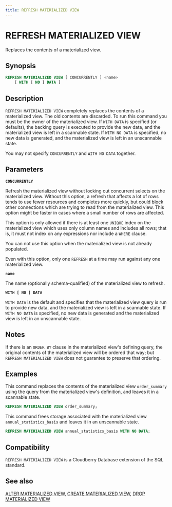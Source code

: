 ```yaml
---
title: REFRESH MATERIALIZED VIEW
---
```


# REFRESH MATERIALIZED VIEW

Replaces the contents of a materialized view.

## Synopsis

```sql
REFRESH MATERIALIZED VIEW [ CONCURRENTLY ] <name>
    [ WITH [ NO ] DATA ]
```

## Description

`REFRESH MATERIALIZED VIEW` completely replaces the contents of a materialized view. The old contents are discarded. To run this command you must be the owner of the materialized view. If `WITH DATA` is specified (or defaults), the backing query is executed to provide the new data, and the materialized view is left in a scannable state. If `WITH NO DATA` is specified, no new data is generated, and the materialized view is left in an unscannable state.

You may not specify `CONCURRENTLY` and `WITH NO DATA` together.

## Parameters

**`CONCURRENTLY`**

Refresh the materialized view without locking out concurrent selects on the materialized view. Without this option, a refresh that affects a lot of rows tends to use fewer resources and completes more quickly, but could block other connections which are trying to read from the materialized view. This option might be faster in cases where a small number of rows are affected.

This option is only allowed if there is at least one `UNIQUE` index on the materialized view which uses only column names and includes all rows; that is, it must not index on any expressions nor include a `WHERE` clause.

You can not use this option when the materialized view is not already populated.

Even with this option, only one `REFRESH` at a time may run against any one materialized view.

**`name`**

The name (optionally schema-qualified) of the materialized view to refresh.

**`WITH [ NO ] DATA`**

`WITH DATA` is the default and specifies that the materialized view query is run to provide new data, and the materialized view is left in a scannable state. If `WITH NO DATA` is specified, no new data is generated and the materialized view is left in an unscannable state.

## Notes

If there is an `ORDER BY` clause in the materialized view's defining query, the original contents of the materialized view will be ordered that way; but `REFRESH MATERIALIZED VIEW` does not guarantee to preserve that ordering.


## Examples

This command replaces the contents of the materialized view `order_summary` using the query from the materialized view's definition, and leaves it in a scannable state.

```sql
REFRESH MATERIALIZED VIEW order_summary;
```

This command frees storage associated with the materialized view `annual_statistics_basis` and leaves it in an unscannable state.

```sql
REFRESH MATERIALIZED VIEW annual_statistics_basis WITH NO DATA;
```

## Compatibility

`REFRESH MATERIALIZED VIEW` is a Cloudberry Database extension of the SQL standard.

## See also

[ALTER MATERIALIZED VIEW](/i18n/zh/docusaurus-plugin-content-docs/current/sql-stmts/sql-stmt-alter-materialized-view.md), [CREATE MATERIALIZED VIEW](/i18n/zh/docusaurus-plugin-content-docs/current/sql-stmts/sql-stmt-create-materialized-view.md), [DROP MATERIALIZED VIEW](/i18n/zh/docusaurus-plugin-content-docs/current/sql-stmts/sql-stmt-drop-materialized-view.md)
